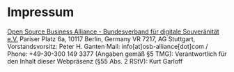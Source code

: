 # Impressum

[Open Source Business Alliance - Bundesverband für digitale Souveränität e.V.](https://osb-alliance.de/)
Pariser Platz 6a, 10117 Berlin, Germany
VR 7217, AG Stuttgart, Vorstandsvorsitz: Peter H. Ganten
Mail: info[at]osb-alliance[dot]com / Phone: +49-30-300 149 3377
(Angaben gemäß §5 TMG):
Verantwortlich für den Inhalt dieser Webpräsenz (§55 Abs. 2 RStV): Kurt Garloff
